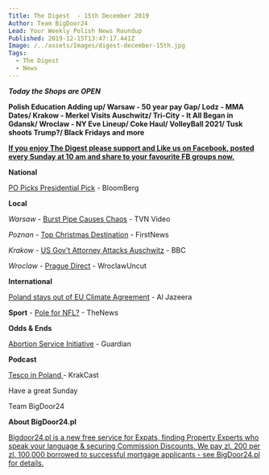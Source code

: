 ```yaml
---
Title: The Digest  - 15th December 2019
Author: Team BigDoor24
Lead: Your Weekly Polish News Roundup
Published: 2019-12-15T13:47:17.441Z
Image: /../assets/Images/digest-december-15th.jpg
Tags:
  - The Digest
  - News
---
```

_**Today the Shops are OPEN**_

**Polish Education Adding up/ Warsaw - 50 year pay Gap/ Lodz - MMA Dates/ Krakow - Merkel Visits Auschwitz/ Tri-City - It All Began in Gdansk/ Wroclaw - NY Eve Lineup/ Coke Haul/ VolleyBall 2021/ Tusk shoots Trump?/ Black Fridays and more**

[**If you enjoy The Digest please support and Like us on Facebook, posted every Sunday at 10 am and share to your favourite FB groups now.**](https://www.facebook.com/bigdoor24/)

<div class="sharethis-inline-share-buttons"></div>

**National**

[PO Picks Presidential Pick](https://www.bloomberg.com/news/articles/2019-12-14/poland-s-main-opposition-picks-challenger-in-presidential-ballot) - BloomBerg

**Local**

_Warsaw_ -  [Burst Pipe Causes Chaos](https://www.tvn24.pl/tvn24-news-in-english,157,m/warsaw-burst-water-pipe-wreaks-havoc-and-sends-2-to-hospital,992517.html) - TVN Video

_Poznan -_ [Top Christmas Destination](https://www.thefirstnews.com/article/krakow-and-poznan-in-top-10-best-xmas-destinations-in-europe-8799)  - FirstNews

_Krakow_  - [US Gov't Attorney Attacks Auschwitz](https://nypost.com/2019/12/14/doj-attorney-tells-auschwitz-museum-i-will-come-after-you/) - BBC

_Wroclaw_ - [Prague Direct](https://wroclawuncut.com/2019/12/10/direct-wroclaw-prague-train/)  - WroclawUncut

**International**

[Poland stays out of EU Climate Agreement](https://www.aljazeera.com/ajimpact/poland-left-eu-2050-climate-neutrality-targets-191213031335712.html) - Al Jazeera

**Sport** - [Pole for NFL?](https://www.polskieradio.pl/395/7790/Artykul/2421456,Polish-football-player-to-compete-for-spot-in-NFL) - TheNews

**Odds & Ends**

[Abortion Service Initiative](https://www.theguardian.com/world/2019/dec/10/pro-choice-activists-launch-abortion-initiative-in-poland?CMP=Share_AndroidApp_Email) - Guardian

**Podcast**

[Tesco in Poland](https://www.krakcast.pl/e/krakcast-news-%e2%80%93-20191209/)[ ](https://www.krakcast.pl/e/krakcast-news-%e2%80%93-20191125/) - KrakCast

Have a great Sunday

Team BigDoor24

**About BigDoor24.pl**

[Bigdoor24.pl is a new free service for Expats, finding Property Experts who speak your language & securing Commission Discounts. We pay zl. 200 per zl. 100,000 borrowed to successful mortgage applicants - see BigDoor24.pl for details.](https://bigdoor24.pl/)
